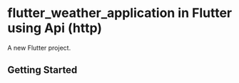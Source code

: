 # flutter_weather_application in Flutter using Api (http)

A new Flutter project.

## Getting Started
